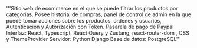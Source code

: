 '''Sitio web de ecommerce en el que se puede filtrar los productos por categorias. Posee historial de compras, panel de control de admin en la que puede tomar acciones sobre los productos, ordenes y usuarios, Autenticacion y Autorización con Token. Pasarela de pago  de Paypal
Interfaz: React, Typescript, React Query y Zustang, react-router-dom , CSS y ThemeProvider
Servidor: Python Django 
Base de datos: PostgreSQL'''

